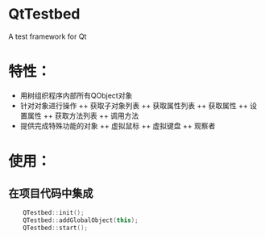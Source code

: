 # QtTestbed
A test framework for Qt

# 特性：
+ 用树组织程序内部所有QObject对象
+ 针对对象进行操作
++ 获取子对象列表
++ 获取属性列表
++ 获取属性
++ 设置属性
++ 获取方法列表
++ 调用方法
+ 提供完成特殊功能的对象
++ 虚拟鼠标
++ 虚拟键盘
++ 观察者

# 使用：
## 在项目代码中集成
```cpp
    QTestbed::init();
    QTestbed::addGlobalObject(this);
    QTestbed::start();
```
